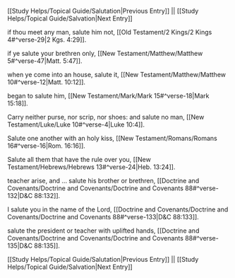 [[Study Helps/Topical Guide/Salutation|Previous Entry]]  ||  [[Study Helps/Topical Guide/Salvation|Next Entry]]

 if thou meet any man, salute him not, [[Old Testament/2 Kings/2 Kings 4#^verse-29|2 Kgs. 4:29]].

 if ye salute your brethren only, [[New Testament/Matthew/Matthew 5#^verse-47|Matt. 5:47]].

 when ye come into an house, salute it, [[New Testament/Matthew/Matthew 10#^verse-12|Matt. 10:12]].

 began to salute him, [[New Testament/Mark/Mark 15#^verse-18|Mark 15:18]].

 Carry neither purse, nor scrip, nor shoes: and salute no man, [[New Testament/Luke/Luke 10#^verse-4|Luke 10:4]].

 Salute one another with an holy kiss, [[New Testament/Romans/Romans 16#^verse-16|Rom. 16:16]].

 Salute all them that have the rule over you, [[New Testament/Hebrews/Hebrews 13#^verse-24|Heb. 13:24]].

 teacher arise, and ... salute his brother or brethren, [[Doctrine and Covenants/Doctrine and Covenants/Doctrine and Covenants 88#^verse-132|D&C 88:132]].

 I salute you in the name of the Lord, [[Doctrine and Covenants/Doctrine and Covenants/Doctrine and Covenants 88#^verse-133|D&C 88:133]].

 salute the president or teacher with uplifted hands, [[Doctrine and Covenants/Doctrine and Covenants/Doctrine and Covenants 88#^verse-135|D&C 88:135]].

[[Study Helps/Topical Guide/Salutation|Previous Entry]]  ||  [[Study Helps/Topical Guide/Salvation|Next Entry]]